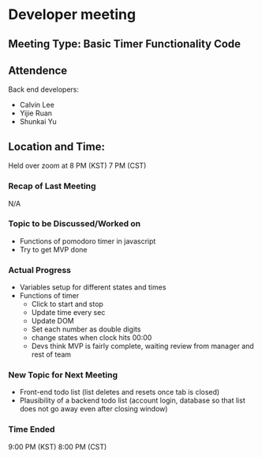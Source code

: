# Developer meeting

## Meeting Type: Basic Timer Functionality Code

## Attendence
Back end developers:
- Calvin Lee
- Yijie Ruan
- Shunkai Yu

## Location and Time:
Held over zoom at 8 PM (KST) 7 PM (CST)

### Recap of Last Meeting 
N/A

### Topic to be Discussed/Worked on
- Functions of pomodoro timer in javascript
- Try to get MVP done


### Actual Progress
- Variables setup for different states and times
- Functions of timer
  - Click to start and stop
  - Update time every sec 
  - Update DOM 
  - Set each number as double digits
  - change states when clock hits 00:00
  - Devs think MVP is fairly complete, waiting review from manager and rest of team
 
### New Topic for Next Meeting
- Front-end todo list (list deletes and resets once tab is closed)
- Plausibility of a backend todo list (account login, database so that list does not go away even after closing window)




### Time Ended
9:00 PM (KST) 8:00 PM (CST)
